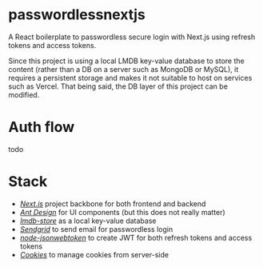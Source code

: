# passwordlessnextjs
A React boilerplate to passwordless secure login with Next.js using refresh tokens and access tokens.

Since this project is using a local LMDB key-value database to store the content (rather than a DB on a server such as MongoDB or MySQL), it requires a persistent storage and makes it not suitable to host on services such as Vercel. That being said, the DB layer of this project can be modified.

# Auth flow
todo

# Stack
- *[Next.js](https://nextjs.org/docs/api-reference/create-next-app)* project backbone for both frontend and backend
- *[Ant Design](https://ant.design/)* for UI components (but this does not really matter)
- *[lmdb-store](https://github.com/DoctorEvidence/lmdb-store)* as a local key-value database
- *[Sendgrid](https://github.com/sendgrid/sendgrid-nodejs/tree/main/packages/mail)* to send email for passwordless login
- *[node-jsonwebtoken](https://github.com/auth0/node-jsonwebtoken)* to create JWT for both refresh tokens and access tokens
- *[Cookies](https://github.com/jshttp/cookie)* to manage cookies from server-side

